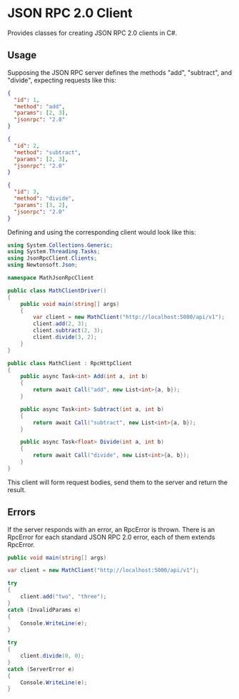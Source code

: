 # JSON RPC 2.0 Client

Provides classes for creating JSON RPC 2.0 clients in C#.

## Usage

Supposing the JSON RPC server defines the methods "add", "subtract", and "divide", expecting requests like this:

```json
{
  "id": 1,
  "method": "add",
  "params": [2, 3],
  "jsonrpc": "2.0"
}

{
  "id": 2,
  "method": "subtract",
  "params": [2, 3],
  "jsonrpc": "2.0"
}

{
  "id": 3,
  "method": "divide",
  "params": [3, 2],
  "jsonrpc": "2.0"
}
```

Defining and using the corresponding client would look like this:

```c#
using System.Collections.Generic;
using System.Threading.Tasks;
using JsonRpcClient.Clients;
using Newtonsoft.Json;

namespace MathJsonRpcClient

public class MathClientDriver()
{
    public void main(string[] args)
    {
        var client = new MathClient("http://localhost:5000/api/v1");
        client.add(2, 3);
        client.subtract(2, 3);
        client.divide(3, 2);
    }
}

public class MathClient : RpcHttpClient
{
    public async Task<int> Add(int a, int b)
    {
        return await Call("add", new List<int>{a, b});
    }

    public async Task<int> Subtract(int a, int b)
    {
        return await Call("subtract", new List<int>{a, b});
    }

    public async Task<float> Divide(int a, int b)
    {
        return await Call("divide", new List<int>{a, b});
    }
}
```

This client will form request bodies, send them to the server and return the result.

## Errors

If the server responds with an error, an RpcError is thrown.
There is an RpcError for each standard JSON RPC 2.0 error, each of them extends RpcError.

```c#
public void main(string[] args)

var client = new MathClient("http://localhost:5000/api/v1");

try
{
    client.add("two", "three");
}
catch (InvalidParams e)
{
    Console.WriteLine(e);
}

try
{
    client.divide(0, 0);
}
catch (ServerError e)
{
    Console.WriteLine(e);
}
```
